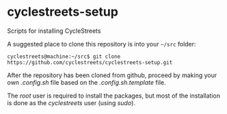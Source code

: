cyclestreets-setup
==================

Scripts for installing CycleStreets

A suggested place to clone this repository is into your `~/src` folder:

    cyclestreets@machine:~/src$ git clone https://github.com/cyclestreets/cyclestreets-setup.git

After the repository has been cloned from github, proceed by making your own *.config.sh* file based on the *.config.sh.template* file.

The *root* user is required to install the packages, but most of the installation is done as the *cyclestreets* user (using *sudo*).
